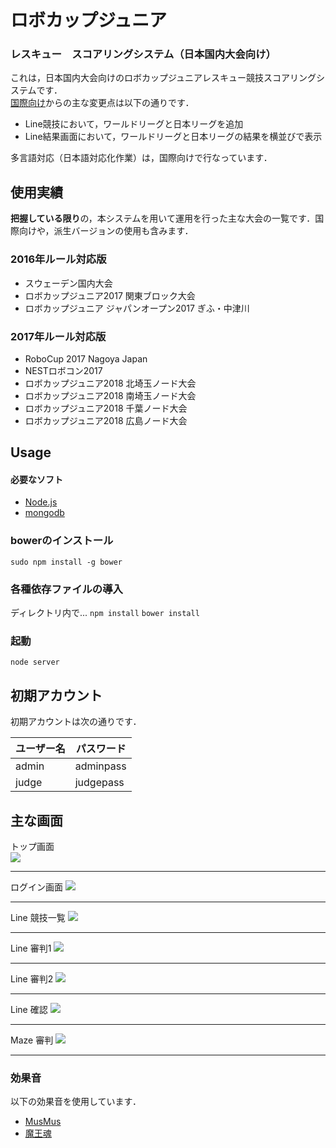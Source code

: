 # ロボカップジュニア
### レスキュー　スコアリングシステム（日本国内大会向け）

これは，日本国内大会向けのロボカップジュニアレスキュー競技スコアリングシステムです．  
[国際向け](https://github.com/TechnoX/rcj-rescue-scoring)からの主な変更点は以下の通りです． 
 
* Line競技において，ワールドリーグと日本リーグを追加
* Line結果画面において，ワールドリーグと日本リーグの結果を横並びで表示

多言語対応（日本語対応化作業）は，国際向けで行なっています．

## 使用実績
**把握している限り**の，本システムを用いて運用を行った主な大会の一覧です．国際向けや，派生バージョンの使用も含みます．
### 2016年ルール対応版
* スウェーデン国内大会
* ロボカップジュニア2017 関東ブロック大会
* ロボカップジュニア ジャパンオープン2017 ぎふ・中津川

### 2017年ルール対応版
* RoboCup 2017 Nagoya Japan
* NESTロボコン2017
* ロボカップジュニア2018 北埼玉ノード大会
* ロボカップジュニア2018 南埼玉ノード大会
* ロボカップジュニア2018 千葉ノード大会
* ロボカップジュニア2018 広島ノード大会

## Usage
#### 必要なソフト
* [Node.js](https://nodejs.org/en/)
* [mongodb](https://www.mongodb.com)

### bowerのインストール
`sudo npm install -g bower`

### 各種依存ファイルの導入
ディレクトリ内で...
`npm install`
`bower install`

### 起動
`node server`

## 初期アカウント
初期アカウントは次の通りです．  

ユーザー名        | パスワード         |
----------------|-------------------|
admin | adminpass   |
judge | judgepass  |

## 主な画面
トップ画面  
<img src="https://raw.githubusercontent.com/rrrobo/rcj-rescue-scoring-japan/日本国内向け/rcjj-scoring/1.png">
<hr>
ログイン画面  
<img src="https://raw.githubusercontent.com/rrrobo/rcj-rescue-scoring-japan/日本国内向け/rcjj-scoring/6.png">
<hr>
Line 競技一覧  
<img src="https://raw.githubusercontent.com/rrrobo/rcj-rescue-scoring-japan/日本国内向け/rcjj-scoring/2.png">
<hr>
Line 審判1  
<img src="https://raw.githubusercontent.com/rrrobo/rcj-rescue-scoring-japan/日本国内向け/rcjj-scoring/3.png">
<hr>
Line 審判2  
<img src="https://raw.githubusercontent.com/rrrobo/rcj-rescue-scoring-japan/日本国内向け/rcjj-scoring/4.png">
<hr>
Line 確認  
<img src="https://raw.githubusercontent.com/rrrobo/rcj-rescue-scoring-japan/日本国内向け/rcjj-scoring/5.png">
<hr>
Maze 審判  
<img src="https://raw.githubusercontent.com/rrrobo/rcj-rescue-scoring-japan/日本国内向け/rcjj-scoring/7.png">
<hr>

### 効果音
以下の効果音を使用しています． 
 
* [MusMus](http://musmus.main.jp)
* [魔王魂](https://maoudamashii.jokersounds.com)
